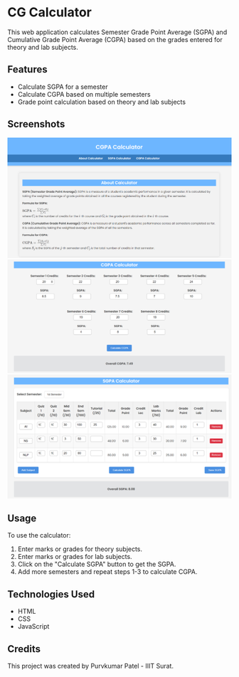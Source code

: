# CG Calculator

This web application calculates Semester Grade Point Average (SGPA) and Cumulative Grade Point Average (CGPA) based on the grades entered for theory and lab subjects.

## Features

- Calculate SGPA for a semester
- Calculate CGPA based on multiple semesters
- Grade point calculation based on theory and lab subjects

## Screenshots

![Screenshot 1](Clc.png)
![Screenshot 2](CGPA.png)
![Screenshot 3](SGPA.png)

## Usage

To use the calculator:
1. Enter marks or grades for theory subjects.
2. Enter marks or grades for lab subjects.
3. Click on the "Calculate SGPA" button to get the SGPA.
4. Add more semesters and repeat steps 1-3 to calculate CGPA.


## Technologies Used

- HTML
- CSS
- JavaScript

## Credits

This project was created by Purvkumar Patel - IIIT Surat.
